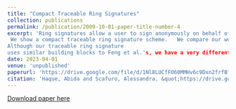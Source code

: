 ```yaml
---
title: "Compact Traceable Ring Signatures"
collection: publications
permalink: /publication/2009-10-01-paper-title-number-4
excerpt: 'Ring signatures allow a user to sign anonymously on behalf of a set (the so-called ring). Usually, the larger the ring size, the larger the signature, making ring signatures less practical for real-world usage. While there is work on compact (i.e., polylogarithmic or better) signature sizes, less attention has been paid to traceable ring signatures, wherein a signer can only sign once without their identity being revealed.
 We show a compact traceable ring signature scheme.   We compare our work to the current state-of-the-art, namely, that of Feng et al.[FLL+21].
Although our traceable ring signature 
uses similar building blocks to Feng et al.'s, we have a very different technique for achieving traceability. In particular, we leverage the special soundness of Sigma-protocols.In this paper, we provide the first definition of t-out-of-N threshold ring signatures against <em>active<\em> adversaries who can participate in the system and arbitrarily deviate from the prescribed procedures. Second, we present a post-quantum secure realization based on  <em>any<\em> (post-quantum secure) trapdoor commitment, which we prove secure in the QROM. Our construction is black-box and it can be instantiated with any trapdoor commitment, thus allowing the use of a variety of hardness assumptions.'
date: 2023-04-01
venue: 'unpublished'
paperurl: 'https://drive.google.com/file/d/1Nl8LUCfFO60MMHv6c9Dxn2frfBfVUE_I/view?usp=sharing'
citation: 'Haque, Abida and Scafuro, Alessandra. &quot;https://drive.google.com/file/d/1Nl8LUCfFO60MMHv6c9Dxn2frfBfVUE_I/view?usp=sharingogarithmic-size (linkable) threshold ring signatures in the plain modelL.&quot; unpublished. 2023.'
---
```


[Download paper here](https://drive.google.com/file/d/1Nl8LUCfFO60MMHv6c9Dxn2frfBfVUE_I/view?usp=sharing)